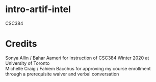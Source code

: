 # intro-artif-intel
CSC384

# Credits
Sonya Allin / Bahar Aameri for instruction of CSC384 Winter 2020 at University of Toronto <br>
Michelle Craig / Fahiem Bacchus for approving my course enrollment through a prerequisite waiver and verbal conversation  <br>
